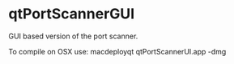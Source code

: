 # qtPortScannerGUI
GUI based version of the port scanner.

To compile on OSX use: macdeployqt qtPortScannerUI.app -dmg


